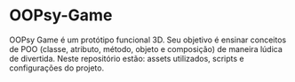 # OOPsy-Game
OOPsy Game é um protótipo funcional 3D. Seu objetivo é ensinar conceitos de POO (classe, atributo, método, objeto e composição) de maneira lúdica de divertida.
Neste repositório estão: assets utilizados, scripts e configurações do projeto.
